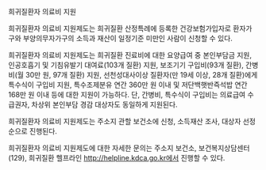 희귀질환자 의료비 지원


희귀질환자 의료비 지원제도는 희귀질환 산정특례에 등록한 건강보험가입자로 환자가구와 부양의무자가구의 소득과 재산이 일정기준 미만인 사람이 신청할 수 있다.


희귀질환자 의료비 지원제도는 희귀질환 진료비에 대한 요양급여 중 본인부담금 지원, 인공호흡기 및 기침유발기 대여료(103개 질환) 지원, 보조기기 구입비(93개 질환), 간병비(월 30만 원, 97개 질환) 지원, 선천성대사이상 질환자(만 19세 이상, 28개 질환)에게 특수식이 구입비 지원, 특수조제분유 연간 360만 원 이내 및 저단백햇반즉석밥 연간 168만 원 이내 등에 대한 지원이 가능하다. 단, 간병비, 특수식이 구입비는 의료급여 수급권자, 차상위 본인부담 경감 대상자도 동일하게 지원된다.


희귀질환자 의료비 지원제도는 주소지 관할 보건소에 신청, 소득재산 조사, 대상자 선정 순으로 진행된다.


희귀질환자 의료비 지원제도에 대한 자세한 문의는 주소지 보건소, 보건복지상담센터(129), 희귀질환 헬프라인 http://helpline.kdca.go.kr에서 진행할 수 있다.
